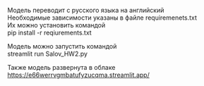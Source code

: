 Модель переводит с русского языка на английский  
Необходимые зависимости указаны в файле requiremenets.txt  
Их можно установить командой  
pip install -r reqiurements.txt  

Модель можно запустить командой  
streamlit run Salov_HW2.py  

Также модель развернута в облаке  
https://e66werrvgmbatufyzucqma.streamlit.app/  
